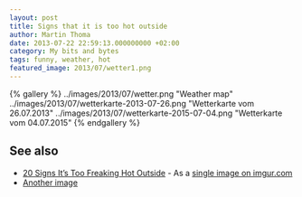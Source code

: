```yaml
---
layout: post
title: Signs that it is too hot outside
author: Martin Thoma
date: 2013-07-22 22:59:13.000000000 +02:00
category: My bits and bytes
tags: funny, weather, hot
featured_image: 2013/07/wetter1.png
---
```

{% gallery %}
    ../images/2013/07/wetter.png    "Weather map"
    ../images/2013/07/wetterkarte-2013-07-26.png    "Wetterkarte vom 26.07.2013"
    ../images/2013/07/wetterkarte-2015-07-04.png    "Wetterkarte vom 04.07.2015"
{% endgallery %}

<h2>See also</h2>
<ul>
  <li><a href="http://www.pleated-jeans.com/2013/07/02/20-signs-its-too-freaking-hot-outside/">20 Signs It&rsquo;s Too Freaking Hot Outside</a> - As a <a href="http://imgur.com/2XQla6k">single image on imgur.com</a></li>
  <li><a href="http://imgur.com/gallery/bOIHj">Another image</a></li>
</ul>
